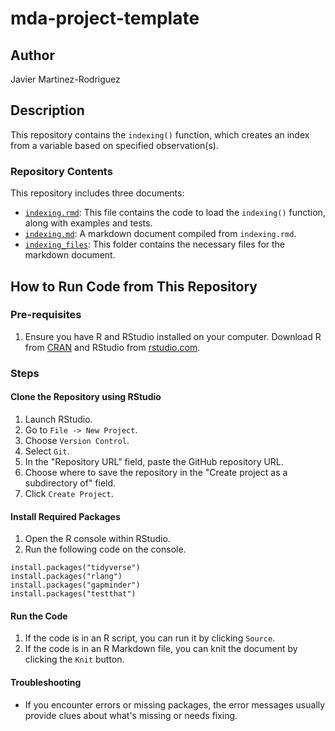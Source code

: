 # mda-project-template

## Author

Javier Martinez-Rodriguez

## Description

This repository contains the `indexing()` function, which creates an index from a variable based on specified observation(s).

### Repository Contents

This repository includes three documents:

- [`indexing.rmd`](/indexing.rmd): This file contains the code to load the `indexing()` function, along with examples and tests.
- [`indexing.md`](/indexing.rm): A markdown document compiled from `indexing.rmd`.
- [`indexing_files`](/indexing_files/): This folder contains the necessary files for the markdown document.


## How to Run Code from This Repository

### Pre-requisites

1.  Ensure you have R and RStudio installed on your computer. Download R from [CRAN](https://cran.r-project.org/) and RStudio from [rstudio.com](https://www.rstudio.com/).

### Steps

#### Clone the Repository using RStudio

1.  Launch RStudio.
2.  Go to `File -> New Project`.
3.  Choose `Version Control`.
4.  Select `Git`.
5.  In the "Repository URL" field, paste the GitHub repository URL.
6.  Choose where to save the repository in the "Create project as a subdirectory of" field.
7.  Click `Create Project`.

#### Install Required Packages

1.  Open the R console within RStudio.
2.  Run the following code on the console.

```         
install.packages("tidyverse")
install.packages("rlang")
install.packages("gapminder")
install.packages("testthat")
```

#### Run the Code

1.  If the code is in an R script, you can run it by clicking `Source`.
2.  If the code is in an R Markdown file, you can knit the document by clicking the `Knit` button.

#### Troubleshooting

-   If you encounter errors or missing packages, the error messages usually provide clues about what's missing or needs fixing.
